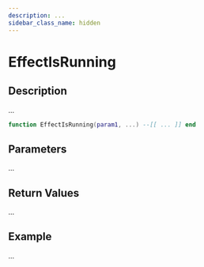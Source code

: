 ```yaml
---
description: ...
sidebar_class_name: hidden
---
```


# EffectIsRunning

## Description

...

```lua
function EffectIsRunning(param1, ...) --[[ ... ]] end
```

## Parameters

...

## Return Values

...

## Example

...

